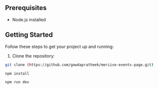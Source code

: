 ## Prerequisites

- Node.js installed

## Getting Started

Follow these steps to get your project up and running:

1. Clone the repository:

```bash
git clone (https://github.com/gowdapratheek/meriise-events-page.git)

npm install

npm run dev
